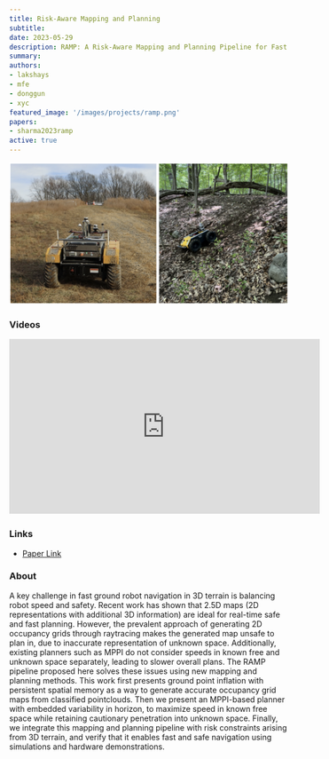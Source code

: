 ```yaml
---
title: Risk-Aware Mapping and Planning
subtitle:
date: 2023-05-29
description: RAMP: A Risk-Aware Mapping and Planning Pipeline for Fast Off-Road Ground Robot Navigation
summary:
authors:
- lakshays
- mfe
- donggun
- xyc
featured_image: '/images/projects/ramp.png'
papers:
- sharma2023ramp
active: true
---
```

<img src="/images/projects/ramp.png" width="850"/>

### Videos

<iframe width="560" height="315" src="https://www.youtube.com/embed/vh5XxoWMjo8?si=ZZVpFW1NuUdc04nY" title="YouTube video player" frameborder="0" allow="accelerometer; autoplay; clipboard-write; encrypted-media; gyroscope; picture-in-picture; web-share" referrerpolicy="strict-origin-when-cross-origin" allowfullscreen></iframe>

### Links

* [Paper Link](https://ieeexplore.ieee.org/abstract/document/10160602)


### About

A key challenge in fast ground robot navigation in 3D terrain is balancing robot speed and safety. Recent work has shown that 2.5D maps (2D representations with additional 3D information) are ideal for real-time safe and fast planning. However, the prevalent approach of generating 2D occupancy grids through raytracing makes the generated map unsafe to plan in, due to inaccurate representation of unknown space. Additionally, existing planners such as MPPI do not consider speeds in known free and unknown space separately, leading to slower overall plans. The RAMP pipeline proposed here solves these issues using new mapping and planning methods. This work first presents ground point inflation with persistent spatial memory as a way to generate accurate occupancy grid maps from classified pointclouds. Then we present an MPPI-based planner with embedded variability in horizon, to maximize speed in known free space while retaining cautionary penetration into unknown space. Finally, we integrate this mapping and planning pipeline with risk constraints arising from 3D terrain, and verify that it enables fast and safe navigation using simulations and hardware demonstrations.